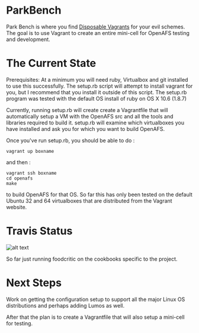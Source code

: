 ParkBench
=========

Park Bench is where you find [Disposable Vagrants](http://tvtropes.org/pmwiki/pmwiki.php/Quotes/DisposableVagrant) for your evil schemes. The goal is to use Vagrant to create an entire mini-cell for OpenAFS testing and development.

The Current State
=========

Prerequisites: At a minimum you will need ruby, Virtualbox and git installed to use this successfully. The setup.rb script will attempt to install vagrant for you, but I recommend that you install it outside of this script. The setup.rb program was tested with the
default OS install of ruby on OS X 10.6 (1.8.7)

Currently, running setup.rb will create create a Vagrantfile that will automatically setup a VM with the
OpenAFS src and all the tools and libraries required to build it. setup.rb will examine which virtualboxes
you have installed and ask you for which you want to build OpenAFS. 

Once you've run setup.rb, you should be able to do :

	vagrant up boxname

and then :

	vagrant ssh boxname
	cd openafs 
	make 

to build OpenAFS for that OS. So far this has only been tested on the default Ubuntu 32 and 64
virtualboxes that are distributed from the Vagrant website. 

Travis Status
==========


![alt text](https://api.travis-ci.org/bbense/ParkBench.png "Travis CI build status")

So far just running foodcritic on the cookbooks specific to the project. 

Next Steps
=========

Work on getting the configuration setup to support all the major Linux OS distributions and
perhaps adding Lumos as well. 

After that the plan is to create a Vagrantfile that will also setup a mini-cell for testing. 